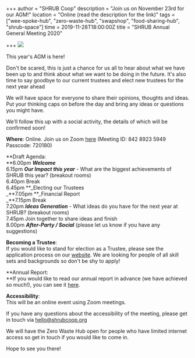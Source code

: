 +++
author = "SHRUB Coop"
description = "Join us on November 23rd for our AGM!"
location = "Online (read the description for the link)"
tags = ["wee-spoke-hub", "zero-waste-hub", "swapshop", "food-sharing-hub", "shrub-space"]
time = 2019-11-28T18:00:00Z
title = "SHRUB Annual General Meeting 2020"

+++
![](https://res.cloudinary.com/shrub-co-op/image/upload/v1605218214/shrubcoop.org/media/P1400088a_oyo8sl.jpg)

This year's AGM is here!

Don't be scared, this is just a chance for us all to hear about what we have been up to and think about what we want to be doing in the future. It's also time to say goodbye to our current trustees and elect new trustees for the next year ahead

We will have space for everyone to share their opinions, thoughts and ideas. Put your thinking caps on before the day and bring any ideas or questions you might have.

We’ll follow this up with a social activity, the details of which will be confirmed soon!

**Where**: Online. Join us on Zoom [here](https://us02web.zoom.us/j/84289235949?pwd=Tm45MGd4WVJiYkRFRHp6MkNSSFZLdz09) (Meeting ID: 842 8923 5949 Passcode: 720180)

**Draft Agenda:  
**6.00pm **_Welcome_**  
6\.15pm **_Our Impact this year_** - What are the biggest achievements of SHRUB this year? (breakout rooms)  
6\.40pm Break  
6\.45pm **_Electing our Trustees  
_**7.05pm **_Financial Report  
_**7.15pm Break  
7\.20pm **_Ideas Generation_** - What ideas do you have for the next year at SHRUB? (breakout rooms)  
7\.45pm Join together to share ideas and finish  
8\.00pm **_After-Party / Social_** (please let us know if you have any suggestions)

**Becoming a Trustee**:  
If you would like to stand for election as a Trustee, please see the application process on our [website](https://www.shrubcoop.org/become-a-trustee-of-shrub.../...). We are looking for people of all skill sets and backgrounds so don't be shy to apply!

**Annual Report:  
**If you would like to read our annual report in advance (we have achieved so much!), you can see it [here](https://res.cloudinary.com/.../SHRUB_Coop_Annual_Report...).

**Accessibility**:  
This will be an online event using Zoom meetings. 

If you have any questions about the accessibility of the meeting, please get in touch via hello@shrubcoop.org

We will have the Zero Waste Hub open for people who have limited internet access so get in touch if you would like to come in.

Hope to see you there!